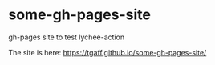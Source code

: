 # some-gh-pages-site
gh-pages site to test lychee-action

The site is here: https://tgaff.github.io/some-gh-pages-site/


